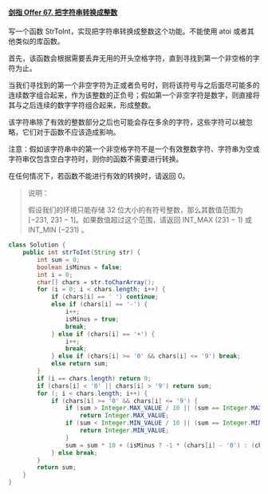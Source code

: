 #### [剑指 Offer 67. 把字符串转换成整数](https://leetcode-cn.com/problems/ba-zi-fu-chuan-zhuan-huan-cheng-zheng-shu-lcof/)

写一个函数 StrToInt，实现把字符串转换成整数这个功能。不能使用 atoi 或者其他类似的库函数。

 

首先，该函数会根据需要丢弃无用的开头空格字符，直到寻找到第一个非空格的字符为止。

当我们寻找到的第一个非空字符为正或者负号时，则将该符号与之后面尽可能多的连续数字组合起来，作为该整数的正负号；假如第一个非空字符是数字，则直接将其与之后连续的数字字符组合起来，形成整数。

该字符串除了有效的整数部分之后也可能会存在多余的字符，这些字符可以被忽略，它们对于函数不应该造成影响。

注意：假如该字符串中的第一个非空格字符不是一个有效整数字符、字符串为空或字符串仅包含空白字符时，则你的函数不需要进行转换。

在任何情况下，若函数不能进行有效的转换时，请返回 0。

>  说明：
>
>  假设我们的环境只能存储 32 位大小的有符号整数，那么其数值范围为 [−231,  231 − 1]。如果数值超过这个范围，请返回  INT_MAX (231 − 1) 或  INT_MIN (−231) 。

```java
class Solution {
    public int strToInt(String str) {
        int sum = 0;
        boolean isMinus = false;
        int i = 0;
        char[] chars = str.toCharArray();
        for (i = 0; i < chars.length; i++) {
            if (chars[i] == ' ') continue;
            else if (chars[i] == '-') {
                i++;
                isMinus = true;
                break;
            } else if (chars[i] == '+') {
                i++;
                break;
            } else if (chars[i] >= '0' && chars[i] <= '9') break;
            else return sum;
        }
        if (i == chars.length) return 0;
        if (chars[i] < '0' || chars[i] > '9') return sum;
        for (; i < chars.length; i++) {
            if (chars[i] >= '0' && chars[i] <= '9') {
                if (sum > Integer.MAX_VALUE / 10 || (sum == Integer.MAX_VALUE / 10 && (chars[i] - '0') > Integer.MAX_VALUE % 10))
                    return Integer.MAX_VALUE;
                if (sum < Integer.MIN_VALUE / 10 || (sum == Integer.MIN_VALUE / 10 && (chars[i] - '0') > -(Integer.MIN_VALUE % 10))) {
                    return Integer.MIN_VALUE;
                }
                sum = sum * 10 + (isMinus ? -1 * (chars[i] - '0') : (chars[i] - '0'));
            } else break;
        }
        return sum;
    }
}
```

